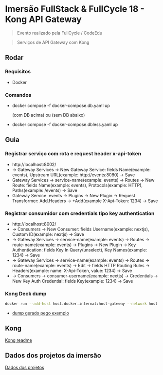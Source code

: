 # Imersão FullStack & FullCycle 18 - Kong API Gateway

> Evento realizado pela FullCycle / CodeEdu

> Serviços de API Gateway com Kong

## Rodar

### Requisitos

- Docker

### Comandos

- docker compose -f docker-compose.db.yaml up

  (com DB acima) ou (sem DB abaixo)

- docker compose -f docker-compose.dbless.yaml up

## Guia

### Registrar serviço com rota e request header x-api-token

- http://localhost:8002/
- -> Gateway Services -> New Gateway Service: fields Name(example: events), Upstream URL(example: http://events:8080) -> Save
- Gateway Services -> service-name(example: events) -> Routes -> New Route: fields Name(example: events), Protocols(example: HTTP), Paths(example: /events) -> Save
- Gateway Service: events -> Plugins -> New Plugin -> Request Transformer: Add.Headers -> +Add(example X-Api-Token: 1234) -> Save

### Registrar consumidor com credentials tipo key authentication

- http://localhost:8002/
- -> Consumers -> New Consumer: fields Username(example: nextjs), Custom ID(example: nextjs) -> Save
- -> Gateway Services -> service-name(example: events) -> Routes -> route-name(example: events) -> Plugins -> New Plugin -> Key Authentication: fields Key In Query(unselect), Key Names(example: 1234) -> Save
- -> Gateway Services -> service-name(example: events) -> Routes -> route-name(example: events) -> Edit -> fields HTTP Routing Rules -> Headers(example: name: X-Api-Token, value: 1234) -> Save
- -> Consumers -> consumer-username(example: nextjs) -> Credentials -> New Key Auth Credential: fields Key(example: 1234) -> Save

### Kong Deck dump

```bash
docker run --add-host host.docker.internal:host-gateway --network host kong/deck:v1.37.0 gateway dump --kong-addr http://host.docker.internal:8001
```

- [dump gerado pego exemplo](/api-gateway/dump-example.yaml)

## Kong

[Kong readme](/api-gateway/kong.md)

## Dados dos projetos da imersão

[Dados dos projetos](/api-gateway/projetos.md)
